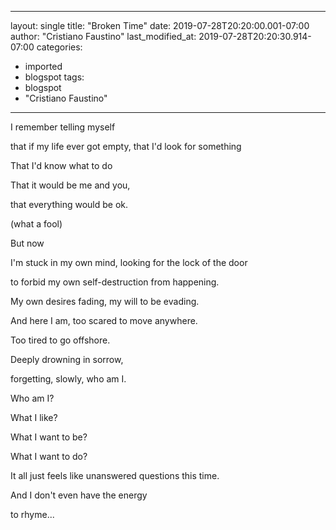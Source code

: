 
---
layout: single
title: "Broken Time"
date: 2019-07-28T20:20:00.001-07:00
author: "Cristiano Faustino"
last_modified_at: 2019-07-28T20:20:30.914-07:00
categories:
  - imported
  - blogspot
tags:
  - blogspot
  - "Cristiano Faustino"
---

I remember telling myself

that if my life ever got empty, that I'd look for something

That I'd know what to do

That it would be me and you,

that everything would be ok.

(what a fool)



But now

I'm stuck in my own mind, looking for the lock of the door

to forbid my own self-destruction from happening.

My own desires fading, my will to be evading.

And here I am, too scared to move anywhere.

Too tired to go offshore.

Deeply drowning in sorrow,

forgetting, slowly, who am I.

Who am I?

What I like?

What I want to be?

What I want to do?

It all just feels like unanswered questions this time.

And I don't even have the energy

to rhyme...


